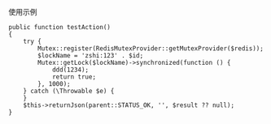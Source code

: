 使用示例

    public function testAction()
    {
        try {
            Mutex::register(RedisMutexProvider::getMutexProvider($redis));
            $lockName = 'zshi:123' . $id;
            Mutex::getLock($lockName)->synchronized(function () {
                ddd(1234);
                return true;
            }, 1000);
        } catch (\Throwable $e) {
        }
        $this->returnJson(parent::STATUS_OK, '', $result ?? null);
    }

